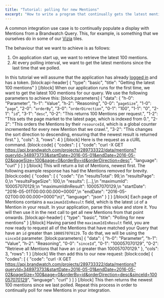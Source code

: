 ```yaml
---
title: "Tutorial: polling for new Mentions"
excerpt: "How to write a program that continually gets the latest mentions for your query."
---
```

A common integration use case is to continually populate a display with Mentions from a Brandwatch Query. This, for example, is something that we ourselves do in some of our [Vizia](https://www.brandwatch.com/brandwatch-vizia/) tiles.

The behaviour that we want to achieve is as follows:
1. On application start up, we want to retrieve the latest 100 mentions.
2. At every polling interval, we want to get the latest mentions since the last time that we polled.

In this tutorial we will assume that the application has already [logged in](doc:logging-in) and has a token. 
[block:api-header]
{
  "type": "basic",
  "title": "Getting the latest 100 mentions"
}
[/block]
When our application runs for the first time, we want to get the latest 100 mentions for our query. We use the following parameters to achieve this:
[block:parameters]
{
  "data": {
    "h-0": "Parameter",
    "h-1": "Value",
    "h-2": "Reasoning",
    "0-0": "`pageSize`",
    "1-0": "`page`",
    "2-0": "`orderBy`",
    "3-0": "`orderDirection`",
    "0-1": "100",
    "1-1": "0",
    "2-1": "`id`",
    "3-1": "`desc`",
    "0-2": "This returns 100 Mentions per request.",
    "1-2": "This sets the page market to the latest page, which is indexed from 0.",
    "2-2": "This orders the Mentions by their `resourceId`, which is a global counter incremented for every new Mention that we crawl.",
    "3-2": "This changes the sort direction to descending, ensuring that the newest result is returned first."
  },
  "cols": 3,
  "rows": 4
}
[/block]
Here is the request as a cURL command.
[block:code]
{
  "codes": [
    {
      "code": "curl -X GET https://api.brandwatch.com/projects/289733322/data/mentions?queryId=348973733&startDate=2016-05-01&endDate=2016-05-02&pageSize=100&page=0&orderBy=id&orderDirection=desc",
      "language": "curl"
    }
  ]
}
[/block]
This will return a list of Mentions, newest first. The following example response has had the Mentions removed for brevity.
[block:code]
{
  "codes": [
    {
      "code": "{\n  \"resultsTotal\": 99,\n  \"resultsPage\": 0,\n  \"resultsPageSize\": 100,\n  \"results\": [...],\n  \"maximumId\": 100057070129,\n  \"maximumIdInResult\": 100057070129,\n  \"startDate\": \"2016-05-01T00:00:00.000+0000\",\n  \"endDate\": \"2016-05-02T00:00:00.000+0000\"\n}",
      "language": "json"
    }
  ]
}
[/block]
Each page of Mentions contains a `maximumIdInResult` field, which is the latest `id` of a Mention in your result. In your application, parse this value and store it. You will then use it in the next call to get all new Mentions from that point onwards.
[block:api-header]
{
  "type": "basic",
  "title": "Polling for new mentions"
}
[/block]
Having parsed the `maximumIdInResult` field, you are now ready to request all of the Mentions that have matched your Query that have an `id` greater than `100057070129`. To do that, we will be using the `sinceId` parameter.
[block:parameters]
{
  "data": {
    "h-0": "Parameter",
    "h-1": "Value",
    "h-2": "Reasoning",
    "0-0": "`sinceId`",
    "0-1": "100057070129",
    "0-2": "Retrieve all Mentions that have an `id` greater than 100057070129."
  },
  "cols": 3,
  "rows": 1
}
[/block]
We then add this to our new request:
[block:code]
{
  "codes": [
    {
      "code": "curl -X GET https://api.brandwatch.com/projects/289733322/data/mentions?queryId=348973733&startDate=2016-05-01&endDate=2016-05-02&pageSize=100&page=0&orderBy=id&orderDirection=desc&sinceId=100057070129",
      "language": "curl"
    }
  ]
}
[/block]
This then returns the newest 100 mentions since we last polled. Repeat this process in order to continually poll for new Mentions in your integration.
